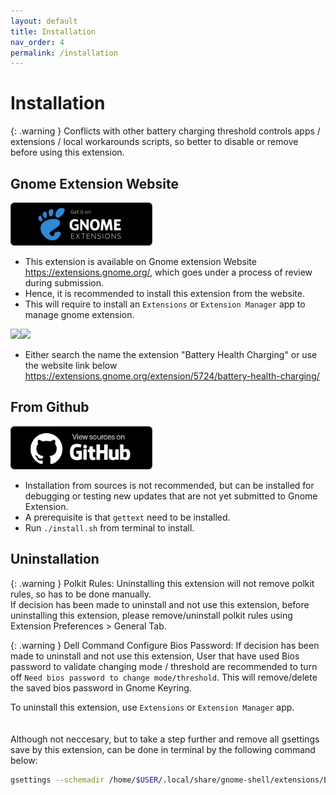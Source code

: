 ```yaml
---
layout: default
title: Installation
nav_order: 4
permalink: /installation
---
```


# Installation

{: .warning }
Conflicts with other battery charging threshold controls apps / extensions / local workarounds scripts, so better to disable or remove before using this extension.

## Gnome Extension Website

[<img src="./assets/images/home/get-it-on-gnome-extension.png" width="45%">](https://extensions.gnome.org/extension/5724/battery-health-charging/)

* This extension is available on Gnome extension Website <https://extensions.gnome.org/>, which goes under a process of review during submission.
* Hence, it is recommended to install this extension from the website.
* This will require to install an `Extensions` or `Extension Manager` app to manage gnome extension.

 
[<img src="./assets/images/installation/extension.png" width="45%">](https://flathub.org/apps/org.gnome.Extensions)[<img src="./assets/images/installation/extension-manager.png" width="45%" class="float-right">](https://flathub.org/apps/com.mattjakeman.ExtensionManager)

* Either search the name the extension "Battery Health Charging" or use the website link below<br><https://extensions.gnome.org/extension/5724/battery-health-charging/>

## From Github

[<img src="./assets/images/home/view-sources-on-github.png" width="45%">](https://github.com/maniacx/Battery-Health-Charging)

* Installation from sources is not recommended, but can be installed for debugging or testing new updates that are not yet submitted to Gnome Extension.
* A prerequisite is that `gettext` need to be installed.
* Run `./install.sh` from terminal to install.


## Uninstallation


{: .warning }
Polkit Rules: Uninstalling this extension will not remove polkit rules, so has to be done manually.<br>If decision has been made to uninstall and not use this extension, before uninstalling this extension, please remove/uninstall polkit rules using Extension Preferences > General Tab.

{: .warning }
Dell Command Configure Bios Password: If decision has been made to uninstall and not use this extension, User that have used Bios password to validate changing mode / threshold are recommended to turn off `Need bios password to change mode/threshold`. This will remove/delete the saved bios password in Gnome Keyring.

To uninstall this extension, use `Extensions`  or `Extension Manager` app.
<br>
<br>
<br>
Although not neccesary, but to take a step further and remove all gsettings save by this extension, can be done in terminal by the following command below:
```bash
gsettings --schemadir /home/$USER/.local/share/gnome-shell/extensions/Battery-Health-Charging@maniacx.github.com/schemas reset-recursively org.gnome.shell.extensions.Battery-Health-Charging
```



